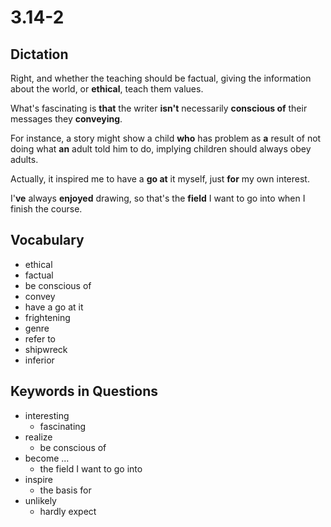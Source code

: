 # 3.14-2

## Dictation

Right, and whether the teaching should be factual, giving the information about the world, or **ethical**, teach them values.

What's fascinating is **that** the writer **isn't** necessarily **conscious of** their messages they **conveying**.

For instance, a story might show a child **who** has problem as **a** result of not doing what **an** adult told him to do, implying children should always obey adults.

Actually, it inspired me to have a **go at** it myself, just **for** my own interest.

I'**ve** always **enjoyed** drawing, so that's the **field** I want to go into when I finish the course. 

## Vocabulary

- ethical
- factual
- be conscious of
- convey
- have a go at it
- frightening
- genre
- refer to
- shipwreck
- inferior

## Keywords in Questions

- interesting
    - fascinating
- realize
    - be conscious of
- become ...
    - the field I want to go into
- inspire
    - the basis for
- unlikely
    - hardly expect

